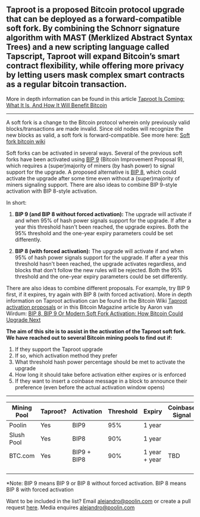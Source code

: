 ## Taproot is a proposed Bitcoin protocol upgrade that can be deployed as a forward-compatible soft fork. By combining the Schnorr signature algorithm with MAST (Merklized Abstract Syntax Trees) and a new scripting language called Tapscript, Taproot will expand Bitcoin’s smart contract flexibility, while offering more privacy by letting users mask complex smart contracts as a regular bitcoin transaction.
More in depth information can be found in this article [Taproot Is Coming: What It Is, And How It Will Benefit Bitcoin](https://bitcoinmagazine.com/articles/taproot-coming-what-it-and-how-it-will-benefit-bitcoin)
 
  ------
 
A soft fork is a change to the Bitcoin protocol wherein only previously valid blocks/transactions are made invalid. Since old nodes will recognize the new blocks as valid, a soft fork is forward-compatible. See more here: [Soft fork bitcoin wiki](https://en.bitcoin.it/wiki/Softfork)

Soft forks can be activated in several ways. Several of the previous soft forks have been activated using [BIP 9](https://github.com/bitcoin/bips/blob/master/bip-0009.mediawiki) (Bitcoin Improvement Proposal 9), which requires a (super)majority of miners (by hash power) to signal support for the upgrade. A proposed alternative is [BIP 8](https://github.com/bitcoin/bips/blob/master/bip-0008.mediawiki), which could activate the upgrade after some time even without a (super)majority of miners signaling support. There are also ideas to combine BIP 9-style activation with BIP 8-style activation.

In short:
  
1. **BIP 9 (and BIP 8 without forced activation):** The upgrade will activate if and when 95% of hash power signals support for the upgrade. If after a year this threshold hasn't been reached, the upgrade expires. Both the 95% threshold and the one-year expiry parameters could be set differently.

1. **BIP 8 (with forced activation):** The upgrade will activate if and when 95% of hash power signals support for the upgrade. If after a year this threshold hasn't been reached, the upgrade activates regardless, and blocks that don't follow the new rules will be rejected. Both the 95% threshold and the one-year expiry parameters could be set differently.

There are also ideas to combine different proposals. For example, try BIP 9 first, if it expires, try again with BIP 8 (with forced activation). More in depth information on Taproot activation can be found in the Bitcoin Wiki [Taproot activation proposals](https://en.bitcoin.it/wiki/Taproot_activation_proposals) or in this Bitcoin Magazine article by Aaron van Wirdum: [BIP 8, BIP 9 Or Modern Soft Fork Activation: How Bitcoin Could Upgrade Next](https://bitcoinmagazine.com/articles/bip-8-bip-9-or-modern-soft-fork-activation-how-bitcoin-could-upgrade-next)

 
**The aim of this site is to assist in the activation of the Taproot soft fork. We have reached out to several Bitcoin mining pools to find out if:**
 
1. If they support the Taproot upgrade
1. If so, which activation method they prefer
1. What threshold hash power percentage should be met to activate the upgrade
1. How long it should take before activation either expires or is enforced
1. If they want to insert a coinbase message in a block to announce their preference (even before the actual activation window opens)

------
 
 Mining Pool |   Taproot?     |  Activation   | Threshold    | Expiry | Coinbase Signal
------------ | ------------- | ------------- | ------------- | ------------- | -------------
Poolin | Yes | BIP9 | 95% | 1 year |  
Slush Pool | Yes | BIP8 | 90% | 1 year | 
BTC.com | Yes | BIP9 + BIP8 | 90% | 1 year + year | TBD |
 | | | 
 | | | 
 | | |
 | | | 
 
 *Note: BIP 9 means BIP 9 or BIP 8 without forced activation.
BIP 8 means BIP 8 with forced activation

Want to be included in the list? Email alejandro@poolin.com or create a pull request [here](https://github.com/taprootactivation). Media enquires alejandro@poolin.com
